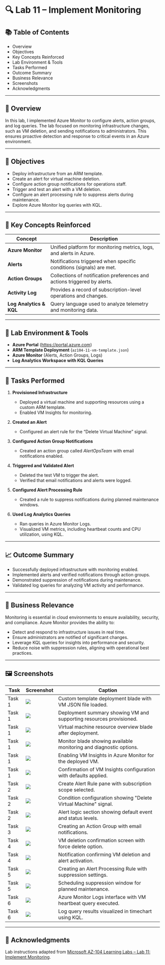# 🔍 Lab 11 – Implement Monitoring  

## 📚 Table of Contents  
- Overview  
- Objectives  
- Key Concepts Reinforced  
- Lab Environment & Tools  
- Tasks Performed  
- Outcome Summary  
- Business Relevance  
- Screenshots  
- Acknowledgments  

---

## 📌 Overview  
In this lab, I implemented Azure Monitor to configure alerts, action groups, and log queries. The lab focused on monitoring infrastructure changes, such as VM deletion, and sending notifications to administrators. This ensures proactive detection and response to critical events in an Azure environment.  

---

## 🎯 Objectives  
- Deploy infrastructure from an ARM template.  
- Create an alert for virtual machine deletion.  
- Configure action group notifications for operations staff.  
- Trigger and test an alert with a VM deletion.  
- Configure an alert processing rule to suppress alerts during maintenance.  
- Explore Azure Monitor log queries with KQL.  

---

## 🧠 Key Concepts Reinforced  

| Concept | Description |  
|---------|-------------|  
| **Azure Monitor** | Unified platform for monitoring metrics, logs, and alerts in Azure. |  
| **Alerts** | Notifications triggered when specific conditions (signals) are met. |  
| **Action Groups** | Collections of notification preferences and actions triggered by alerts. |  
| **Activity Log** | Provides a record of subscription-level operations and changes. |  
| **Log Analytics & KQL** | Query language used to analyze telemetry and monitoring data. |  

---

## 🧰 Lab Environment & Tools  
- **Azure Portal** (https://portal.azure.com)  
- **ARM Template Deployment** (`az104-11-vm-template.json`)  
- **Azure Monitor** (Alerts, Action Groups, Logs)  
- **Log Analytics Workspace with KQL Queries**  

---

## 🔧 Tasks Performed  

1. **Provisioned Infrastructure**  
   - Deployed a virtual machine and supporting resources using a custom ARM template.  
   - Enabled VM Insights for monitoring.  

2. **Created an Alert**  
   - Configured an alert rule for the “Delete Virtual Machine” signal.  

3. **Configured Action Group Notifications**  
   - Created an action group called *AlertOpsTeam* with email notifications enabled.  

4. **Triggered and Validated Alert**  
   - Deleted the test VM to trigger the alert.  
   - Verified that email notifications and alerts were logged.  

5. **Configured Alert Processing Rule**  
   - Created a rule to suppress notifications during planned maintenance windows.  

6. **Used Log Analytics Queries**  
   - Ran queries in Azure Monitor Logs.  
   - Visualized VM metrics, including heartbeat counts and CPU utilization, using KQL.  

---

## 📈 Outcome Summary  
- Successfully deployed infrastructure with monitoring enabled.  
- Implemented alerts and verified notifications through action groups.  
- Demonstrated suppression of notifications during maintenance.  
- Validated log queries for analyzing VM activity and performance.  

---

## 🏢 Business Relevance  
Monitoring is essential in cloud environments to ensure availability, security, and compliance. Azure Monitor provides the ability to:  
- Detect and respond to infrastructure issues in real time.  
- Ensure administrators are notified of significant changes.  
- Leverage KQL queries for insights into performance and security.  
- Reduce noise with suppression rules, aligning with operational best practices.  

---

## 🖼️ Screenshots  

| Task | Screenshot | Caption |  
|------|------------|---------|  
| Task 1 | ![](https://github.com/miadco/az104-labs/blob/main/lab11-secure-azure-resources-with-rbac-policies-and-locks/screenshots/lab%2011%20t%201(1).png?raw=true) | Custom template deployment blade with VM JSON file loaded. |  
| Task 1 | ![](https://github.com/miadco/az104-labs/blob/main/lab11-secure-azure-resources-with-rbac-policies-and-locks/screenshots/lab%2011%20t%201(2).png?raw=true) | Deployment summary showing VM and supporting resources provisioned. |  
| Task 1 | ![](https://github.com/miadco/az104-labs/blob/main/lab11-secure-azure-resources-with-rbac-policies-and-locks/screenshots/lab%2011%20t%201(3).png?raw=true) | Virtual machine resource overview blade after deployment. |  
| Task 1 | ![](https://github.com/miadco/az104-labs/blob/main/lab11-secure-azure-resources-with-rbac-policies-and-locks/screenshots/lab%2011%20t%201(4).png?raw=true) | Monitor blade showing available monitoring and diagnostic options. |  
| Task 1 | ![](https://github.com/miadco/az104-labs/blob/main/lab11-secure-azure-resources-with-rbac-policies-and-locks/screenshots/lab%2011%20t%201(5).png?raw=true) | Enabling VM Insights in Azure Monitor for the deployed VM. |  
| Task 1 | ![](https://github.com/miadco/az104-labs/blob/main/lab11-secure-azure-resources-with-rbac-policies-and-locks/screenshots/lab%2011%20t%201(6).png?raw=true) | Confirmation of VM Insights configuration with defaults applied. |  
| Task 2 | ![](https://github.com/miadco/az104-labs/blob/main/lab11-secure-azure-resources-with-rbac-policies-and-locks/screenshots/lab%2011%20t%202(1).png?raw=true) | Create Alert Rule pane with subscription scope selected. |  
| Task 2 | ![](https://github.com/miadco/az104-labs/blob/main/lab11-secure-azure-resources-with-rbac-policies-and-locks/screenshots/lab%2011%20t%202(2).png?raw=true) | Condition configuration showing "Delete Virtual Machine" signal. |  
| Task 2 | ![](https://github.com/miadco/az104-labs/blob/main/lab11-secure-azure-resources-with-rbac-policies-and-locks/screenshots/lab%2011%20t%202(3).png?raw=true) | Alert logic section showing default event and status levels. |  
| Task 3 | ![](https://github.com/miadco/az104-labs/blob/main/lab11-secure-azure-resources-with-rbac-policies-and-locks/screenshots/lab%2011%20t%203(1).png?raw=true) | Creating an Action Group with email notifications. |  
| Task 4 | ![](https://github.com/miadco/az104-labs/blob/main/lab11-secure-azure-resources-with-rbac-policies-and-locks/screenshots/lab%2011%20t%204(1).png?raw=true) | VM deletion confirmation screen with force delete option. |  
| Task 4 | ![](https://github.com/miadco/az104-labs/blob/main/lab11-secure-azure-resources-with-rbac-policies-and-locks/screenshots/lab%2011%20t%204(2).png?raw=true) | Notification confirming VM deletion and alert activation. |  
| Task 5 | ![](https://github.com/miadco/az104-labs/blob/main/lab11-secure-azure-resources-with-rbac-policies-and-locks/screenshots/lab%2011%20t%205(1).png?raw=true) | Creating an Alert Processing Rule with suppression settings. |  
| Task 5 | ![](https://github.com/miadco/az104-labs/blob/main/lab11-secure-azure-resources-with-rbac-policies-and-locks/screenshots/lab%2011%20t%205(2).png?raw=true) | Scheduling suppression window for planned maintenance. |  
| Task 6 | ![](https://github.com/miadco/az104-labs/blob/main/lab11-secure-azure-resources-with-rbac-policies-and-locks/screenshots/lab%2011%20t%206(1).png?raw=true) | Azure Monitor Logs interface with VM heartbeat query executed. |  
| Task 6 | ![](https://github.com/miadco/az104-labs/blob/main/lab11-secure-azure-resources-with-rbac-policies-and-locks/screenshots/lab%2011%20t%206(2).png?raw=true) | Log query results visualized in timechart using KQL. |  

---

## 🙏 Acknowledgments  
Lab instructions adapted from [Microsoft AZ-104 Learning Labs – Lab 11: Implement Monitoring](https://microsoftlearning.github.io/AZ-104-MicrosoftAzureAdministrator/Instructions/Labs/LAB_11-Implement_Monitoring.html).  
